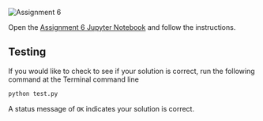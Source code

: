 
![Assignment 6](https://github.com/PGE311/assignment6/workflows/.github/workflows/main.yml/badge.svg)

Open the [Assignment 6 Jupyter Notebook](assignment6.ipynb) and follow the instructions.

## Testing

If you would like to check to see if your solution is correct, run the following command at the Terminal command line

```bash
python test.py
```

A status message of `OK` indicates your solution is correct.
